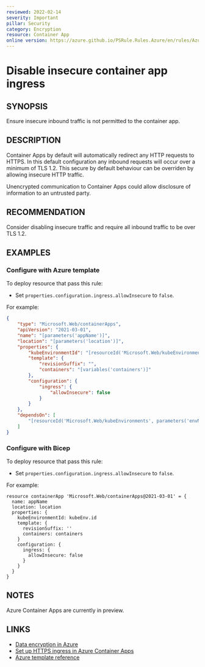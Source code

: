 ```yaml
---
reviewed: 2022-02-14
severity: Important
pillar: Security
category: Encryption
resource: Container App
online version: https://azure.github.io/PSRule.Rules.Azure/en/rules/Azure.ContainerApp.Insecure/
---
```


# Disable insecure container app ingress

## SYNOPSIS

Ensure insecure inbound traffic is not permitted to the container app.

## DESCRIPTION

Container Apps by default will automatically redirect any HTTP requests to HTTPS.
In this default configuration any inbound requests will occur over a minimum of TLS 1.2.
This secure by default behaviour can be overriden by allowing insecure HTTP traffic.

Unencrypted communication to Container Apps could allow disclosure of information to an untrusted party.

## RECOMMENDATION

Consider disabling insecure traffic and require all inbound traffic to be over TLS 1.2.

## EXAMPLES

### Configure with Azure template

To deploy resource that pass this rule:

- Set `properties.configuration.ingress.allowInsecure` to `false`.

For example:

```json
{
    "type": "Microsoft.Web/containerApps",
    "apiVersion": "2021-03-01",
    "name": "[parameters('appName')]",
    "location": "[parameters('location')]",
    "properties": {
        "kubeEnvironmentId": "[resourceId('Microsoft.Web/kubeEnvironments', parameters('envName'))]",
        "template": {
            "revisionSuffix": "",
            "containers": "[variables('containers')]"
        },
        "configuration": {
            "ingress": {
                "allowInsecure": false
            }
        }
    },
    "dependsOn": [
        "[resourceId('Microsoft.Web/kubeEnvironments', parameters('envName'))]"
    ]
}
```

### Configure with Bicep

To deploy resource that pass this rule:

- Set `properties.configuration.ingress.allowInsecure` to `false`.

For example:

```bicep
resource containerApp 'Microsoft.Web/containerApps@2021-03-01' = {
  name: appName
  location: location
  properties: {
    kubeEnvironmentId: kubeEnv.id
    template: {
      revisionSuffix: ''
      containers: containers
    }
    configuration: {
      ingress: {
        allowInsecure: false
      }
    }
  }
}
```

## NOTES

Azure Container Apps are currently in preview.

## LINKS

- [Data encryption in Azure](https://docs.microsoft.com/azure/architecture/framework/security/design-storage-encryption#data-in-transit)
- [Set up HTTPS ingress in Azure Container Apps](https://docs.microsoft.com/azure/container-apps/ingress#configuration)
- [Azure template reference](https://docs.microsoft.com/azure/container-apps/azure-resource-manager-api-spec)
